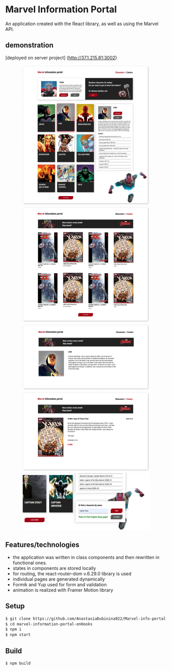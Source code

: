 # Marvel Information Portal

An application created with the React library, as well as using the Marvel API. 

## demonstration

[deployed on server project] (http://37.1.215.81:3002)

<p align="center">
  <img src="src/assets/demo-characters.png" width="400" />
  <img src="src/assets/demo-comics.png" width="400" />
  <img src="src/assets/demo-character-page.png" width="400" />
  <img src="src/assets/demo-comic-page.png" width="400" />
  <img src="src/assets/demo-search-form.png" width="400" />
</p>

## Features/technologies

-   the application was written in class components and then rewritten in functional ones. 
-   states in components are stored locally
-   for routing, the react-router-dom v.6.29.0 library is used
-   individual pages are generated dynamically
-   Formik and Yup used for form and validation
-   animation is realized with Framer Motion library

## Setup

```bash
$ git clone https://github.com/AnastasiaDubinina022/Marvel-info-portal-onHooks.git
$ cd marvel-information-portal-onHooks
$ npm i
$ npm start
```

## Build

```bash
$ npm build
```